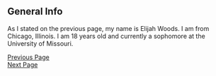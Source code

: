 ## General Info

As I stated on the previous page, my name is Elijah Woods.
I am from Chicago, Illinois.
I am 18 years old and currently a sophomore at the University of Missouri.


[Previous Page](README.md)  
[Next Page](Page2.md)  
